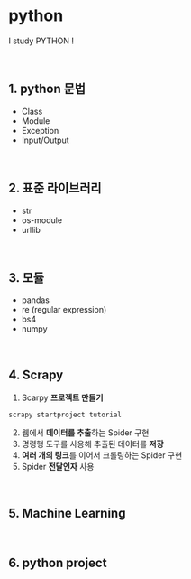 # python
I study PYTHON !

<br>

## 1. python 문법
- Class
- Module
- Exception
- Input/Output

<br>

## 2. 표준 라이브러리
- str
- os-module
- urllib

<br>

## 3. 모듈
- pandas
- re (regular expression)
- bs4
- numpy

<br>

## 4. Scrapy
1. Scarpy **프로젝트 만들기**  
```
scrapy startproject tutorial
```
2. 웹에서 **데이터를 추출**하는 Spider 구현  
3. 명령행 도구를 사용해 추출된 데이터를 **저장**  
4. **여러 개의 링크**를 이어서 크롤링하는 Spider 구현  
5. Spider **전달인자** 사용  

<br>

## 5. Machine Learning

<br>

## 6. python project
